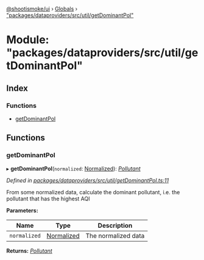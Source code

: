 [@shootismoke/ui](../README.md) › [Globals](../globals.md) › ["packages/dataproviders/src/util/getDominantPol"](_packages_dataproviders_src_util_getdominantpol_.md)

# Module: "packages/dataproviders/src/util/getDominantPol"

## Index

### Functions

* [getDominantPol](_packages_dataproviders_src_util_getdominantpol_.md#getdominantpol)

## Functions

###  getDominantPol

▸ **getDominantPol**(`normalized`: [Normalized](_packages_dataproviders_src_types_.md#normalized)): *[Pollutant](_packages_convert_src_util_pollutant_.md#pollutant)*

*Defined in [packages/dataproviders/src/util/getDominantPol.ts:11](https://github.com/shootismoke/common/blob/c0e7829/packages/dataproviders/src/util/getDominantPol.ts#L11)*

From some normalized data, calculate the dominant pollutant, i.e. the
pollutant that has the highest AQI

**Parameters:**

Name | Type | Description |
------ | ------ | ------ |
`normalized` | [Normalized](_packages_dataproviders_src_types_.md#normalized) | The normalized data  |

**Returns:** *[Pollutant](_packages_convert_src_util_pollutant_.md#pollutant)*
